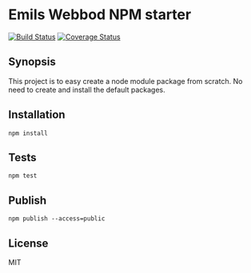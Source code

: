 # Emils Webbod NPM starter

[![Build Status](https://travis-ci.org/EmilsWebbod/ewb-npm-starter.svg?branch=master)](https://travis-ci.org/EmilsWebbod/ewb-npm-starter)
[![Coverage Status](https://coveralls.io/repos/github/EmilsWebbod/ewb-npm-starter/badge.svg?branch=master)](https://coveralls.io/github/EmilsWebbod/ewb-npm-starter?branch=master)

## Synopsis

This project is to easy create a node module package from scratch. No need to create and install the default packages.

## Installation

```
npm install
```

## Tests

```
npm test
```

## Publish

```
npm publish --access=public
```

## License

MIT